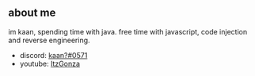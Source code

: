 ## about me

im kaan, spending time with java. free time with javascript, code injection and reverse engineering.

- discord: [kaan?#0571](https://discord.com/users/736175983870083093)
- youtube: [ItzGonza](https://www.youtube.com/channel/UCdbH53T-h3OsnZe_2BpLzsQ?view_as=subscriber)
